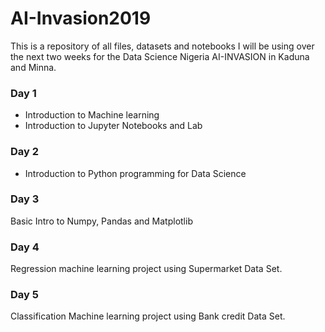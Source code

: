 # AI-Invasion2019
This is a repository of all files, datasets and notebooks I will be using over the next two weeks for the Data Science Nigeria AI-INVASION in Kaduna and Minna.

### Day 1
* Introduction to Machine learning
* Introduction to Jupyter Notebooks and Lab

### Day 2
* Introduction to Python programming for Data Science

### Day 3
Basic Intro to Numpy, Pandas and Matplotlib

### Day 4
Regression machine learning project using Supermarket Data Set.

### Day 5
Classification Machine learning project using Bank credit Data Set.



